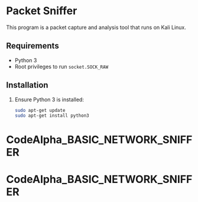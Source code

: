 # Packet Sniffer

This program is a packet capture and analysis tool that runs on Kali Linux.

## Requirements

- Python 3
- Root privileges to run `socket.SOCK_RAW`

## Installation

1. Ensure Python 3 is installed:
   ```sh
   sudo apt-get update
   sudo apt-get install python3
# CodeAlpha_BASIC_NETWORK_SNIFFER
# CodeAlpha_BASIC_NETWORK_SNIFFER
